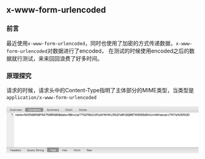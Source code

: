 ## x-www-form-urlencoded

### 前言

最近使用`x-www-form-urlencoded`，同时也使用了加密的方式传递数据，`x-www-form-urlencoded`对数据进行了encoded，
在测试的时候使用encoded之后的数据就行测试，来来回回浪费了好多时间。  

### 原理探究

请求的时候，请求头中的Content-Type指明了主体部分的MIME类型，当类型是`application/x-www-form-urlencoded`  

![channel](/img/post_form.jpg?raw=true)


